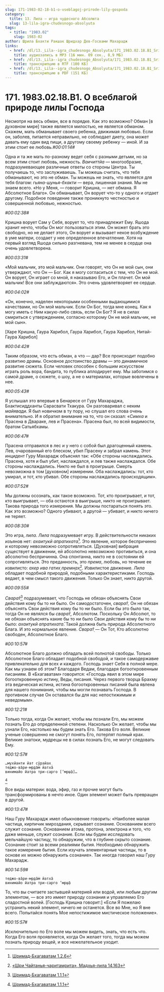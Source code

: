```yaml
---
slug: 171-1983-02-18-b1-o-vseblagoj-prirode-lily-gospoda
category:
  title: 13. Лила — игра чудесного Абсолюта
  slug: 13-lila-igra-chudesnogo-absolyuta
tags:
  - title: "1983.02"
    slug: 1983-02
author: Шрила Бхакти Ракшак Шридхар Дев-Госвами Махарадж
links:
  - href: /dl/13._Lila--igra_chudesnogo_Absolyuta/171_1983.02.18.B1_SridharMj_O_Vseblagoy_prirode_lily_Gospoda.mp3
    title: аудиозапись в MP3 (16 мин. 09 сек., 8,9 МБ)
  - href: /dl/13._Lila--igra_chudesnogo_Absolyuta/171_1983.02.18.B1_SridharMj_O_Vseblagoy_prirode_lily_Gospoda.rtf
    title: транскрипцию в RTF (100 КБ)
  - href: /dl/13._Lila--igra_chudesnogo_Absolyuta/171_1983.02.18.B1_SridharMj_O_Vseblagoy_prirode_lily_Gospoda.pdf
    title: транскрипцию в PDF (151 КБ)
---
```


# 171. 1983.02.18.B1. О всеблагой природе лилы Господа

Несмотря на весь обман, все в порядке. Как это возможно? Обман [в духовном мире] также является милостью, не является обманом. Скажем, мать обманывает своего ребенка, движимая любовью. Если он, заболев, питается неправильно, не соблюдает диету, она может давать ему один вид пищи, а другому своему ребенку — иной. И за этим стоит ее любовь.*#00:01:14#*

Одна и та же мать по-разному ведет себя с разными детьми, но за всем этим стоит любовь, нежность. *Ваичиттйа* — многообразие, подразумевающее различные ответы со стороны Центра. Ты получаешь то, что заслуживаешь. Ты можешь считать, что тебя обманывают, но это не обман. Ты можешь не знать, что является для тебя благом: *гьяна-шунья-бхакти* — вера, лишенная знания. Мы не знаем всего. «Но у Меня, — говорит Кришна, — нет обмана. Я Абсолютное Благо». Он обманывает, Он ворует что-то у одного и отдает другому. Подобное поведение также проникнуто честностью и совершенной любовью, нежностью.

*#00:02:38#*

Кришна ворует Сам у Себя, ворует то, что принадлежит Ему. Яшода хранит нечто, чтобы Он мог пользоваться этим. Он может брать это свободно, но не делает этого, Он ворует и вызывает некое возбуждение в уме матери, создает у нее определенное впечатление. Хотя на первый взгляд Яшода сильно разгневана, тем не менее в сердце она очень удовлетворена.

*#00:03:31#*

«Мой мальчик, это мой мальчик. Они говорят, что Он не мой сын, они утверждают, что Он — Бог. Как я могу согласиться с тем, что Он не мой. Он ворует, Он играет со мной, я наказываю Его, и Он плачет. Он мой мальчик! Все они заблуждаются». Это очень удовлетворяет ее сердце.

*#00:04:02#*

«Он, конечно, наделен некоторыми особенными выдающимися качествами, но Он мой мальчик. Если Он Бог, тогда мне конец. Как я могу иметь с Ним какую-либо связь, если Он Бог? Я не в силах смириться с утверждением, согласно которому Он не мой мальчик, не мой сын».

[Харе Кришна, Гаура Харибол, Гаура Харибол, Гаура Харибол, Нитай-Гаура Харибол]

*#00:04:42#*

Таким образом, что есть обман, а что — дар? Все происходит подобно развитию драмы. Основное достоинство драмы — это динамичное развитие сюжета. Если человек способен с большим искусством играть роль вора, бандита, то публика аплодирует ему. Мы заботимся о самой драме, о сюжете, о шоу, а не о материалах, которые вовлечены в нее.

*#00:05:43#*

Я услышал это впервые в Бенаресе от Гуру Махараджа, Бхактисиддханты Сарасвати Тхакура. Он разговаривал с неким *майявади*. Я был новичком в ту пору, но слушал его слова очень внимательно. И я обратил внимание на то, что он сказал: «*Симха* и Прасена в Двараке, лев и Прасена». Прасена был, по всей видимости, братом Сатьябхамы.

*#00:06:47#*

Прасена отправился в лес и у него с собой был драгоценный камень. Лев, очарованный его блеском, убил Прасену и забрал камень. Этот инцидент Гуру Махарадж объяснял так: «Обе стороны наслаждались. Прасена, хотя и был убит, наслаждался, и лев также наслаждался. Обе стороны наслаждались. Никто не был в проигрыше. Смерть невозможна в том [духовном] измерении. Оба наслаждались: тот, кто умирал, и тот, кто убивал. Обе стороны наслаждались происходящим».

*#00:07:52#*

Мы должны осознать, как такое возможно. Тот, кто проигрывает, и тот, кто выигрывает, — оба остаются в выигрыше, никто не проигрывает. Такова природа того измерения. Мы должны постараться понять это. Как это возможно? Одного убивают, а другой — убивает, и никто ничего не теряет.

*#00:08:30#*

Это игра, *лила*. *Лила* подразумевает игру. В действительности никаких изъянов нет: *ахаитукй апратихата̄*[^_ftn1]. Это явление, которое беспричинно и которому невозможно сопротивляться. [Духовная] вибрация существует в движении, ей абсолютно невозможно противиться, и она абсолютно беспричинна. Она спонтанна, никто не в состоянии ей сопротивляться. Это преданность, это *према*, любовь, но течение ее извилисто: *ахер ива гатих̣ премн̣ах̣*[^_ftn2]. Извилистое движение. *Лила* обладает подобной природой, подобными характеристиками. Господь ведает, в чем смысл такого движения. Только Он знает, никто другой.

*#00:09:55#*

*Свара̄т̣*[^_ftn3] подразумевает, что Господь не обязан объяснять Свои действия кому бы то ни было. Он самодостаточен, *свара̄т̣*. Он не обязан объяснять Свои действия кому бы то ни было. Если бы это было так, тогда Он не являлся бы *свара̄т̣*, Абсолютом. Поскольку Он Абсолют, то не обязан объяснять какие бы то ни было Свои действия кому бы то ни было: *ахаитукй апратихата̄*. Такой должна быть природа Абсолютного Блага. И это нормальное явление. *Свара̄т̣* — Он Тот, Кто абсолютно свободен, Абсолютное Благо.

*#00:10:57#*

Абсолютное Благо должно обладать всей полнотой свободы. Только Абсолютное Благо обладает подобной свободой, и такое самодержавие привлекательно для всех и каждого. Господь знает Себя в полной мере. Как мы узнаем об этом? Благодаря Ведам, благодаря богооткровенным писаниям. В «Бхагаватам» говорится: «Господь явил в этом мире богооткровенную истину, Веды, писания. Через первого творца Брахму эта ведическая истина, истина богооткровенных писаний была явлена для нашего понимания, чтобы мы могли познавать Господа. В противном случае Он оставался бы для нас непостижимым и неведомым».

*#00:12:21#*

Только тогда, когда Он желает, чтобы мы познали Его, мы можем познать Его до определенной степени. Насколько Он желает, чтобы мы узнали Его, настолько мы будем знать Его. Такова Его воля. Великие ученые совершенно не смогут понять Его, потерпят полный крах. Великие знатоки, мудрецы не в силах познать Его, не могут следовать Ему.

*#00:12:57#*

    …мухйанти йат сӯрайах̣
    теджо-ва̄ри-мр̣да̄м̇ йатха̄
    винимайо йатра три-сарго [’мр̣ш̣а̄]…
[^_ftn4]

Все виды материи: вода, эфир, газ и прочие могут быть трансформированы в нечто иное. Один элемент может быть превращен в другой.

*#00:13:47#*

Наш Гуру Махарадж имел обыкновение говорить: «Наиболее малая частица, кирпичик мироздания, скрывает сознание. Основанием всего служит сознание. Основанием атома, протона, электрона и того, что даже меньше, служит сознание. Если мы будем исследовать мельчайшую частицу, то обнаружим, что в глубине скрыто сознание. Сознание стоит за всеми реалиями бытия. Необходимо обнаружить такое измерение бытия. Если изучать элементарные частицы, то в основе их можно обнаружить сознание». Так иногда говорил наш Гуру Махарадж.

*#00:14:59#*

    теджо-ва̄ри-мр̣да̄м̇ йатха̄
    винимайо йатра три-сарго ’мр̣ш̣а̄

То, что вы считаете застывшей материей или водой, или любым другим элементом, — все это имеет природу сознания и управляемо Его сладостной волей. [Господь Кришна говорит:] «Если Я пожелаю устранить некий элемент, ничего не останется. Все во Мне, но Я вне всего. Попытайся понять Мое непостижимое мистическое положение».

*#00:15:57#*

Исключительно по Его воле мы можем видеть, знать, что есть что. Когда Его воля проявляется, когда Он желает того, тогда мы можем познать природу вещей, и все нежелательное уходит.



[^_ftn1]: [Шримад-Бхагаватам 1.2.6](../notes/shrimad-bhagavatam/shrimad-bhagavatam-1-2-6.md)

[^_ftn2]: [«Шри Чайтанья-чаритамрита», Мадхья-лила 14.163](../notes/shri-chajtanya-charitamrita-madhya-lila/shri-chajtanya-charitamrita-madhya-lila-14-163.md)

[^_ftn3]: [Шримад-Бхагаватам 1.1.1](../notes/shrimad-bhagavatam/shrimad-bhagavatam-1-1-1.md)

[^_ftn4]: [Шримад-Бхагаватам 1.1.1](../notes/shrimad-bhagavatam/shrimad-bhagavatam-1-1-1.md)

